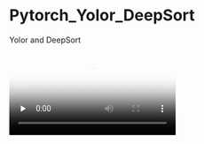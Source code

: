 # Pytorch_Yolor_DeepSort
 Yolor and  DeepSort
 
<video id="video" controls="" preload="none" poster="封面">
      <source id="mp4" src="result.mp4" type="video/mp4">
</videos>

<video id="video" controls="" preload="none" poster="封面">
      <source id="webm" src="result.webm" type="video/webm">
</videos>

 
 ## Tracking sources

Tracking can be run on most video formats

```bash
python3 track.py --source ... --show-vid  # show live inference results as well
```

- Video:  `--source file.mp4`
- Webcam:  `--source 0`
- RTSP stream:  `--source rtsp://170.93.143.139/rtplive/470011e600ef003a004ee33696235daa`
- HTTP stream:  `--source http://wmccpinetop.axiscam.net/mjpg/video.mjpg`
